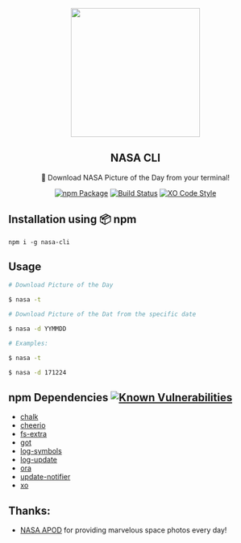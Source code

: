 <p align="center">
  <img src="https://i.imgur.com/RL7qYK4g.png" height="256">
  <h2 align="center">NASA CLI</h2>
  <p align="center">🚀 Download NASA Picture of the Day from your terminal!<p>
  
<p align="center"><a href="https://www.npmjs.com/package/cash-cli"><img src="https://badge.fury.io/js/cash-cli.svg" alt="npm Package"></a>  <a href="https://travis-ci.org/xxczaki/cash-cli"><img src="https://travis-ci.org/xxczaki/cash-cli.svg?branch=master" alt="Build Status"></a> <a href="https://github.com/sindresorhus/xo"><img src="https://img.shields.io/badge/code_style-XO-5ed9c7.svg" alt="XO Code Style"></a>
  </p>
  
## Installation using :package: npm

``` 
npm i -g nasa-cli
```
## Usage

``` bash
# Download Picture of the Day

$ nasa -t

# Download Picture of the Dat from the specific date

$ nasa -d YYMMDD

# Examples:

$ nasa -t

$ nasa -d 171224
```
## npm Dependencies [![Known Vulnerabilities](https://snyk.io/test/github/xxczaki/nasa-cli/badge.svg)](https://snyk.io/test/github/xxczaki/nasa-cli)

- [chalk](https://www.npmjs.com/package/chalk)
- [cheerio](https://www.npmjs.com/package/cheerio)
- [fs-extra](https://www.npmjs.com/package/fs-extra)
- [got](https://www.npmjs.com/package/got)
- [log-symbols](https://www.npmjs.com/package/log-symbols)
- [log-update](https://www.npmjs.com/package/log-update)
- [ora](https://www.npmjs.com/package/ora)
- [update-notifier](https://www.npmjs.com/package/update-notifier)
- [xo](https://www.npmjs.com/package/xo)

## Thanks:

- [NASA APOD](https://apod.nasa.gov/apod/) for providing marvelous space photos every day!

## 
